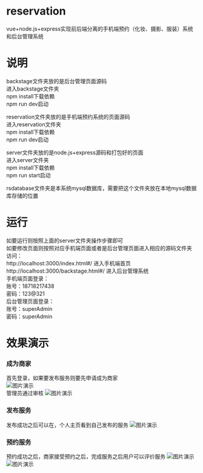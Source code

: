 # reservation
vue+node.js+express实现前后端分离的手机端预约（化妆、摄影、服装）系统和后台管理系统
# 说明
backstage文件夹放的是后台管理页面源码<br>
进入backstage文件夹<br>
npm install下载依赖<br>
npm run dev启动<br>

reservation文件夹放的是手机端预约系统的页面源码<br>
进入reservation文件夹<br>
npm install下载依赖<br>
npm run dev启动<br>

server文件夹放的是node.js+express源码和打包好的页面<br>
进入server文件夹<br>
npm install下载依赖<br>
npm run start启动<br>

rsdatabase文件夹是本系统mysql数据库，需要把这个文件夹放在本地mysql数据库存储的位置<br>
# 运行
如要运行则按照上面的server文件夹操作步骤即可<br>
如要修改页面则按照对应手机端页面或者是后台管理页面进入相应的源码文件夹<br>
访问：<br>
http://localhost:3000/index.html#/ 进入手机端首页<br>
http://localhost:3000/backstage.html#/ 进入后台管理系统<br>
手机端页面登录：<br>
账号：18718217438<br>
密码：123@321<br>
后台管理页面登录：<br>
账号：superAdmin<br>
密码：superAdmin<br>
# 效果演示
### 成为商家
首先登录，如果要发布服务则要先申请成为商家<br>
![图片演示](https://github.com/pig-L/reservation/blob/master/showImg/apply.gif) <br>
管理员通过审核
![图片演示](https://github.com/pig-L/reservation/blob/master/showImg/agree.gif) <br> 
### 发布服务
发布成功之后可以在，个人主页看到自己发布的服务
![图片演示](https://github.com/pig-L/reservation/blob/master/showImg/publish.gif) <br>
### 预约服务
预约成功之后，商家接受预约之后，完成服务之后用户可以评价服务
![图片演示](https://github.com/pig-L/reservation/blob/master/showImg/reserve.gif) <br>
![图片演示](https://github.com/pig-L/reservation/blob/master/showImg/result.gif) <br>





